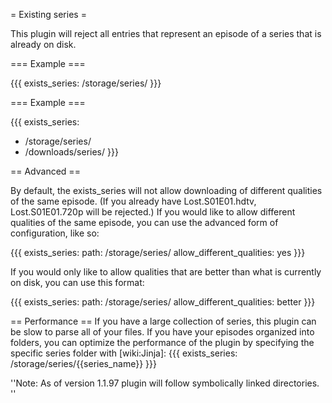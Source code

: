 = Existing series =

This plugin will reject all entries that represent an episode of a series that is already on disk.

=== Example ===

{{{
exists_series: /storage/series/
}}}

=== Example ===

{{{
exists_series: 
  - /storage/series/
  - /downloads/series/
}}}

== Advanced ==

By default, the exists_series will not allow downloading of different qualities of the same episode. (If you already have Lost.S01E01.hdtv, Lost.S01E01.720p will be rejected.) If you would like to allow different qualities of the same episode, you can use the advanced form of configuration, like so:

{{{
exists_series:
  path: /storage/series/
  allow_different_qualities: yes
}}}

If you would only like to allow qualities that are better than what is currently on disk, you can use this format:

{{{
exists_series:
  path: /storage/series/
  allow_different_qualities: better
}}}

== Performance ==
If you have a large collection of series, this plugin can be slow to parse all of your files. If you have your episodes organized into folders, you can optimize the performance of the plugin by specifying the specific series folder with [wiki:Jinja]:
{{{
exists_series: /storage/series/{{series_name}}
}}}


''Note: As of version 1.1.97 plugin will follow symbolically linked directories.
''